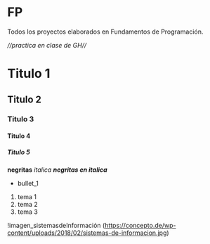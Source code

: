 # FP
Todos los proyectos elaborados en Fundamentos de Programación. 

_//practica en clase de GH//_
# Titulo 1
## Titulo 2
### Titulo 3
#### Titulo 4
##### Titulo 5

**negritas**
_italica_
**_negritas en italica_**

* bullet_1

1. tema 1
2. tema 2
3. tema 3

!imagen_sistemasdeInformación (https://concepto.de/wp-content/uploads/2018/02/sistemas-de-informacion.jpg)
